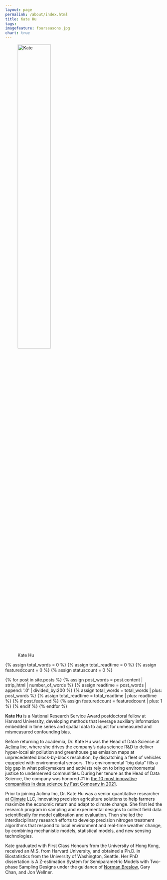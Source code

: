 ```yaml
---
layout: page
permalink: /about/index.html
title: Kate Hu
tags: 
imagefeature: fourseasons.jpg
chart: true
---
```

<figure>
  <img src="{{ site.url }}/images/katehu-2015.jpg" alt="Kate" style="width: 50%; height: 50%"/>
  <figcaption>Kate Hu</figcaption>
</figure>

{% assign total_words = 0 %}
{% assign total_readtime = 0 %}
{% assign featuredcount = 0 %}
{% assign statuscount = 0 %}

{% for post in site.posts %}
    {% assign post_words = post.content | strip_html | number_of_words %}
    {% assign readtime = post_words | append: '.0' | divided_by:200 %}
    {% assign total_words = total_words | plus: post_words %}
    {% assign total_readtime = total_readtime | plus: readtime %}
    {% if post.featured %}
    {% assign featuredcount = featuredcount | plus: 1 %}
    {% endif %}
{% endfor %}


 **Kate Hu** is a National Research Service Award postdoctoral fellow at Harvard University, developing  methods that leverage auxiliary information embedded in time series and spatial data to adjust for unmeasured and mismeasured confounding bias.
 
Before returning to academia, Dr. Kate Hu was the Head of Data Science at [Aclima](https://air.health/) Inc, where she drives the company’s data science R&D to deliver hyper-local air pollution and greenhouse gas emission maps at unprecedented block-by-block resolution, by dispatching a fleet of vehicles equppied with environmental sensors. This environmental “big data” fills a big gap in what policymakers and activists rely on to bring environmental justice to underserved communities.  During her tenure as the Head of Data Science, the company was honored #1 in [the 10 most innovative companities in data science by Fast Company in 2021](https://www.fastcompany.com/90600170/data-science-most-innovative-companies-2021).

Prior to joining Aclima Inc, Dr. Kate Hu was a senior quantitative researcher at [Climate](https://climate.com/features/variable-rate-seeding/) LLC, innovating precision agriculture solutions to help farmers maximize the economic return and adapt to climate change.  She first led the research program in sampling and experimental designs to collect field data scientifically for model calibration and evaluation. Then she led the interdisciplinary research efforts to develop precision nitrogen treatment algorithms that respond to local environment and real-time weather change,  by combining mechanistic models, statistical models, and new sensing technologies. 

Kate graduated with First Class Honours from the University of Hong Kong, received an M.S. from Harvard University, and obtained a Ph.D. in Biostatistics from the University of Washington, Seattle. Her PhD dissertation is A Z-estimation System for Semiparametric Models with Two-phase Sampling Designs under the guidance of [Norman Breslow](https://www.seattletimes.com/seattle-news/obituaries/dr-norman-breslow-74-dies-uw-biostatistician-led-to-advances-in-medical-research/), Gary Chan, and Jon Wellner. 
 

 <!---
It currently has {{ site.posts | size }} posts in {{ site.categories | size }} categories which combinedly have {{ total_words }} words, which will take an average reader ({{ site.wpm }} WPM) approximately <span class="time">{{ total_readtime }}</span> minutes to read. 

{% if featuredcount != 0 %}There are <a href="{{ site.url }}/featured">{{ featuredcount }} featured posts</a>, you should definitely check those out.{% endif %} The most recent post is {% for post in site.posts limit:1 %}{% if post.description %}<a href="{{ site.url }}{{ post.url }}" title="{{ post.description }}">"{{ post.title }}"</a>{% else %}<a href="{{ site.url }}{{ post.url }}" title="{{ post.description }}" title="Read more about {{ post.title }}">"{{ post.title }}"</a>{% endif %}{% endfor %} which was published on {% for post in site.posts limit:1 %}{% assign modifiedtime = post.modified | date: "%Y%m%d" %}{% assign posttime = post.date | date: "%Y%m%d" %}<time datetime="{{ post.date | date_to_xmlschema }}" class="post-time">{{ post.date | date: "%d %b %Y" }}</time>{% if post.modified %}{% if modifiedtime != posttime %} and last modified on <time datetime="{{ post.modified | date: "%Y-%m-%d" }}" itemprop="dateModified">{{ post.modified | date: "%d %b %Y" }}</time>{% endif %}{% endif %}{% endfor %}. The last commit was on {{ site.time | date: "%A, %d %b %Y" }} at {{ site.time | date: "%I:%M %p" }} [UTC](http://en.wikipedia.org/wiki/Coordinated_Universal_Time "Temps Universel Coordonné").
***This is the space to create.*** 
-->

